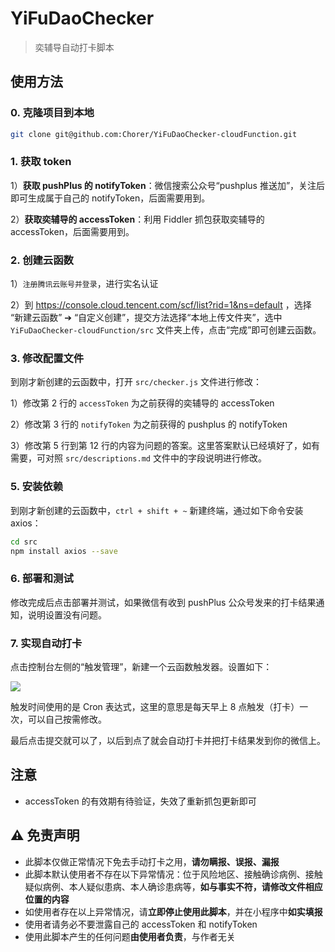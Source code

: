 # YiFuDaoChecker
> 奕辅导自动打卡脚本

## 使用方法

### 0. 克隆项目到本地

```bash
git clone git@github.com:Chorer/YiFuDaoChecker-cloudFunction.git
```

### 1. 获取 token

1）**获取 pushPlus 的 notifyToken**：微信搜索公众号“pushplus 推送加”，关注后即可生成属于自己的 notifyToken，后面需要用到。

2）**获取奕辅导的 accessToken**：利用 Fiddler 抓包获取奕辅导的 accessToken，后面需要用到。

### 2. 创建云函数

1）`注册腾讯云账号并登录`，进行实名认证

2）到 https://console.cloud.tencent.com/scf/list?rid=1&ns=default ，选择 “新建云函数” ➔ “自定义创建”，提交方法选择“本地上传文件夹”，选中 `YiFuDaoChecker-cloudFunction/src` 文件夹上传，点击“完成”即可创建云函数。

### 3. 修改配置文件

到刚才新创建的云函数中，打开 `src/checker.js` 文件进行修改：

1）修改第 2 行的 `accessToken` 为之前获得的奕辅导的 accessToken

2）修改第 3 行的 `notifyToken` 为之前获得的 pushplus 的 notifyToken

3）修改第 5 行到第 12 行的内容为问题的答案。这里答案默认已经填好了，如有需要，可对照 `src/descriptions.md` 文件中的字段说明进行修改。

### 5. 安装依赖

到刚才新创建的云函数中，`ctrl + shift + ~` 新建终端，通过如下命令安装 axios：

```bash
cd src
npm install axios --save
```

### 6. 部署和测试

修改完成后点击部署并测试，如果微信有收到 pushPlus 公众号发来的打卡结果通知，说明设置没有问题。

### 7. 实现自动打卡

点击控制台左侧的“触发管理”，新建一个云函数触发器。设置如下：

![](https://myblog-1258623898.cos.ap-chengdu.myqcloud.com/2021%E5%B9%B4%E7%BB%88%E6%80%BB%E7%BB%93/0.jpg)

触发时间使用的是 Cron 表达式，这里的意思是每天早上 8 点触发（打卡）一次，可以自己按需修改。

最后点击提交就可以了，以后到点了就会自动打卡并把打卡结果发到你的微信上。

## 注意

* accessToken 的有效期有待验证，失效了重新抓包更新即可

## ⚠️ 免责声明

- 此脚本仅做正常情况下免去手动打卡之用，**请勿瞒报、误报、漏报**
- 此脚本默认使用者不存在以下异常情况：位于风险地区、接触确诊病例、接触疑似病例、本人疑似患病、本人确诊患病等，**如与事实不符，请修改文件相应位置的内容**
- 如使用者存在以上异常情况，请**立即停止使用此脚本**，并在小程序中**如实填报**
- 使用者请务必不要泄露自己的 accessToken 和 notifyToken
- 使用此脚本产生的任何问题**由使用者负责**，与作者无关

